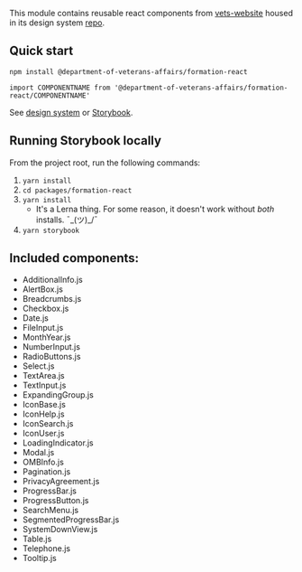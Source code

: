 This module contains reusable react components from [vets-website](https://github.com/department-of-veterans-affairs/vets-website) housed in its design system [repo](https://github.com/department-of-veterans-affairs/design-system).

## Quick start

`npm install @department-of-veterans-affairs/formation-react`

`import COMPONENTNAME from '@department-of-veterans-affairs/formation-react/COMPONENTNAME'`

See [design
system](https://department-of-veterans-affairs.github.io/veteran-facing-services-tools/visual-design)
or
[Storybook](https://design.va.gov/storybook/?path=/story/about-introduction--page).

## Running Storybook locally
From the project root, run the following commands:
1. `yarn install`
1. `cd packages/formation-react`
1. `yarn install`
    - It's a Lerna thing. For some reason, it doesn't work without _both_
      installs. ¯\_(ツ)_/¯
1. `yarn storybook`

## Included components:

- AdditionalInfo.js
- AlertBox.js
- Breadcrumbs.js
- Checkbox.js
- Date.js
- FileInput.js
- MonthYear.js
- NumberInput.js
- RadioButtons.js
- Select.js
- TextArea.js
- TextInput.js
- ExpandingGroup.js
- IconBase.js
- IconHelp.js
- IconSearch.js
- IconUser.js
- LoadingIndicator.js
- Modal.js
- OMBInfo.js
- Pagination.js
- PrivacyAgreement.js
- ProgressBar.js
- ProgressButton.js
- SearchMenu.js
- SegmentedProgressBar.js
- SystemDownView.js
- Table.js
- Telephone.js
- Tooltip.js

